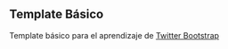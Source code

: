 ## Template Básico
Template básico para el aprendizaje de [Twitter Bootstrap](http://getbootstrap.com)
